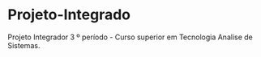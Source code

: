 # Projeto-Integrado
Projeto Integrador 3 º período -  Curso superior em Tecnologia Analise de Sistemas. 
